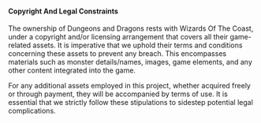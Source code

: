 #### Copyright And Legal Constraints
The ownership of Dungeons and Dragons rests with Wizards Of The Coast, under a copyright and/or licensing arrangement that covers all their game-related assets. It is imperative that we uphold their terms and conditions concerning these assets to prevent any breach. This encompasses materials such as monster details/names, images, game elements, and any other content integrated into the game.

For any additional assets employed in this project, whether acquired freely or through payment, they will be accompanied by terms of use. It is essential that we strictly follow these stipulations to sidestep potential legal complications.